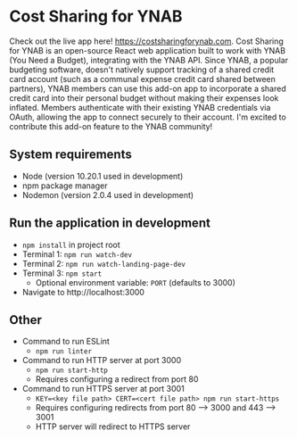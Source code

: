 # Cost Sharing for YNAB
Check out the live app here! https://costsharingforynab.com. Cost Sharing for YNAB is an open-source React web application built to work with YNAB (You Need a Budget), integrating with the YNAB API. Since YNAB, a popular budgeting software, doesn't natively support tracking of a shared credit card account (such as a communal expense credit card shared between partners), YNAB members can use this add-on app to incorporate a shared credit card into their personal budget without making their expenses look inflated. Members authenticate with their existing YNAB credentials via OAuth, allowing the app to connect securely to their account. I'm excited to contribute this add-on feature to the YNAB community!

## System requirements
  - Node (version 10.20.1 used in development)
  - npm package manager
  - Nodemon (version 2.0.4 used in development)

## Run the application in development
  - `npm install` in project root
  - Terminal 1: `npm run watch-dev`
  - Terminal 2: `npm run watch-landing-page-dev`
  - Terminal 3: `npm start`
    - Optional environment variable: `PORT` (defaults to 3000)
  - Navigate to http://localhost:3000

## Other
  - Command to run ESLint
    - `npm run linter`
  - Command to run HTTP server at port 3000
    - `npm run start-http`
    - Requires configuring a redirect from port 80
  - Command to run HTTPS server at port 3001
    - `KEY=<key file path> CERT=<cert file path> npm run start-https`
    - Requires configuring redirects from port 80 --> 3000 and 443 --> 3001
    - HTTP server will redirect to HTTPS server